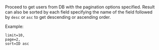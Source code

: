 Proceed to get users from DB with the pagination options specified. Result can also be sorted by each field specifying the name of the field followed by `desc` or `asc` to get descending or ascending order.

Example:
```
limit=10,
page=2,
sort=ID asc
```
